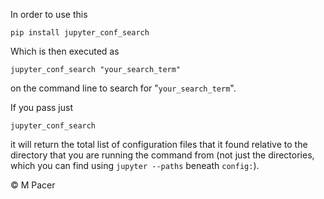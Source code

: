 In order to use this 

    pip install jupyter_conf_search 

Which is then executed as 

    jupyter_conf_search "your_search_term"

on the command line to search for "`your_search_term`".

If you pass just 

    jupyter_conf_search

it will return the total list of configuration files that it found relative to
the directory that you are running the command from (not just the directories,
which you can find using `jupyter --paths` beneath `config:`). 

© M Pacer 
